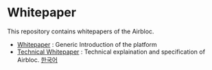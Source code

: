
Whitepaper
=========

This repository contains whitepapers of the Airbloc.  

 - [Whitepaper](https://airbloc.org/Airbloc_whitepaper_en_v1.pdf) : Generic Introduction of the platform
 - [Technical Whitepaper](./TECHNICAL-WHITEPAPER.md) : Technical explaination and specification of Airbloc. [한국어](./ko-KR/TECHNICAL-WHITEPAPER.md) 

